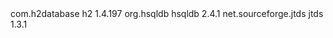 
<dependency>
    <groupId>com.h2database</groupId>
    <artifactId>h2</artifactId>
    <version>1.4.197</version>
</dependency>

<dependency>
    <groupId>org.hsqldb</groupId>
    <artifactId>hsqldb</artifactId>
    <version>2.4.1</version>
</dependency>

<dependency>
    <groupId>net.sourceforge.jtds</groupId>
    <artifactId>jtds</artifactId>
    <version>1.3.1</version>
</dependency>

